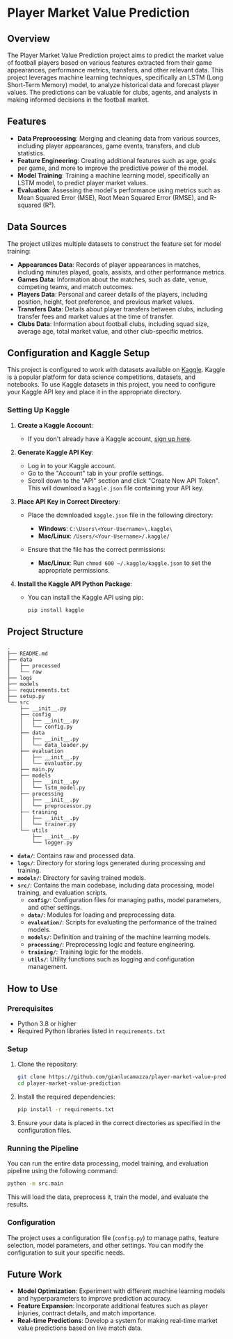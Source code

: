 # Player Market Value Prediction

## Overview

The Player Market Value Prediction project aims to predict the market value of football players based on various features extracted from their game appearances, performance metrics, transfers, and other relevant data. This project leverages machine learning techniques, specifically an LSTM (Long Short-Term Memory) model, to analyze historical data and forecast player values. The predictions can be valuable for clubs, agents, and analysts in making informed decisions in the football market.

## Features

- **Data Preprocessing**: Merging and cleaning data from various sources, including player appearances, game events, transfers, and club statistics.
- **Feature Engineering**: Creating additional features such as age, goals per game, and more to improve the predictive power of the model.
- **Model Training**: Training a machine learning model, specifically an LSTM model, to predict player market values.
- **Evaluation**: Assessing the model's performance using metrics such as Mean Squared Error (MSE), Root Mean Squared Error (RMSE), and R-squared (R²).

## Data Sources

The project utilizes multiple datasets to construct the feature set for model training:

- **Appearances Data**: Records of player appearances in matches, including minutes played, goals, assists, and other performance metrics.
- **Games Data**: Information about the matches, such as date, venue, competing teams, and match outcomes.
- **Players Data**: Personal and career details of the players, including position, height, foot preference, and previous market values.
- **Transfers Data**: Details about player transfers between clubs, including transfer fees and market values at the time of transfer.
- **Clubs Data**: Information about football clubs, including squad size, average age, total market value, and other club-specific metrics.

## Configuration and Kaggle Setup

This project is configured to work with datasets available on [Kaggle](https://www.kaggle.com/). Kaggle is a popular platform for data science competitions, datasets, and notebooks. To use Kaggle datasets in this project, you need to configure your Kaggle API key and place it in the appropriate directory.

### Setting Up Kaggle

1. **Create a Kaggle Account**:
   - If you don't already have a Kaggle account, [sign up here](https://www.kaggle.com/account/login?phase=startSignup).

2. **Generate Kaggle API Key**:
   - Log in to your Kaggle account.
   - Go to the "Account" tab in your profile settings.
   - Scroll down to the "API" section and click "Create New API Token". This will download a `kaggle.json` file containing your API key.

3. **Place API Key in Correct Directory**:
   - Place the downloaded `kaggle.json` file in the following directory:
     - **Windows**: `C:\Users\<Your-Username>\.kaggle\`
     - **Mac/Linux**: `/Users/<Your-Username>/.kaggle/`

   - Ensure that the file has the correct permissions:
     - **Mac/Linux**: Run `chmod 600 ~/.kaggle/kaggle.json` to set the appropriate permissions.

4. **Install the Kaggle API Python Package**:
   - You can install the Kaggle API using pip:
     ```bash
     pip install kaggle
     ```

## Project Structure

```plaintext
.
├── README.md
├── data
│   ├── processed
│   └── raw
├── logs
├── models
├── requirements.txt
├── setup.py
└── src
    ├── __init__.py
    ├── config
    │   ├── __init__.py
    │   └── config.py
    ├── data
    │   ├── __init__.py
    │   └── data_loader.py
    ├── evaluation
    │   ├── __init__.py
    │   └── evaluator.py
    ├── main.py
    ├── models
    │   ├── __init__.py
    │   └── lstm_model.py
    ├── processing
    │   ├── __init__.py
    │   └── preprocessor.py
    ├── training
    │   ├── __init__.py
    │   └── trainer.py
    └── utils
        ├── __init__.py
        └── logger.py
```

- **`data/`**: Contains raw and processed data.
- **`logs/`**: Directory for storing logs generated during processing and training.
- **`models/`**: Directory for saving trained models.
- **`src/`**: Contains the main codebase, including data processing, model training, and evaluation scripts.
  - **`config/`**: Configuration files for managing paths, model parameters, and other settings.
  - **`data/`**: Modules for loading and preprocessing data.
  - **`evaluation/`**: Scripts for evaluating the performance of the trained models.
  - **`models/`**: Definition and training of the machine learning models.
  - **`processing/`**: Preprocessing logic and feature engineering.
  - **`training/`**: Training logic for the models.
  - **`utils/`**: Utility functions such as logging and configuration management.

## How to Use

### Prerequisites

- Python 3.8 or higher
- Required Python libraries listed in `requirements.txt`

### Setup

1. Clone the repository:

   ```bash
   git clone https://github.com/gianlucamazza/player-market-value-prediction.git
   cd player-market-value-prediction
   ```

2. Install the required dependencies:

   ```bash
   pip install -r requirements.txt
   ``` 

3. Ensure your data is placed in the correct directories as specified in the configuration files.

### Running the Pipeline

You can run the entire data processing, model training, and evaluation pipeline using the following command:

```bash
python -m src.main
```

This will load the data, preprocess it, train the model, and evaluate the results.

### Configuration

The project uses a configuration file (`config.py`) to manage paths, feature selection, model parameters, and other settings. You can modify the configuration to suit your specific needs.

## Future Work

- **Model Optimization**: Experiment with different machine learning models and hyperparameters to improve prediction accuracy.
- **Feature Expansion**: Incorporate additional features such as player injuries, contract details, and match importance.
- **Real-time Predictions**: Develop a system for making real-time market value predictions based on live match data.
